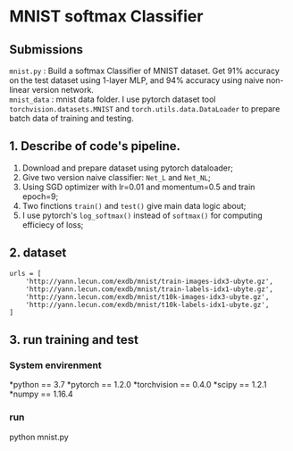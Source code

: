 # **MNIST softmax Classifier** 

## Submissions
`mnist.py` : Build a softmax Classifier of MNIST dataset. Get 91% accuracy on the test dataset using 1-layer MLP, and 94% accuracy using naive non-linear version network.  
`mnist_data` :  mnist data folder. I use pytorch dataset tool `torchvision.datasets.MNIST` and `torch.utils.data.DataLoader` to prepare  batch data of training and testing.

## 1. Describe of code's pipeline.
1. Download and prepare dataset using pytorch dataloader;
2. Give two version naive classifier: `Net_L` and `Net_NL`;
3. Using SGD optimizer with lr=0.01 and momentum=0.5 and train epoch=9;
4. Two finctions `train()` and `test()` give main data logic about;
5. I use pytorch's `log_softmax()` instead of `softmax()` for computing efficiecy of loss;

## 2. dataset
    urls = [
        'http://yann.lecun.com/exdb/mnist/train-images-idx3-ubyte.gz',
        'http://yann.lecun.com/exdb/mnist/train-labels-idx1-ubyte.gz',
        'http://yann.lecun.com/exdb/mnist/t10k-images-idx3-ubyte.gz',
        'http://yann.lecun.com/exdb/mnist/t10k-labels-idx1-ubyte.gz',
    ]
## 3. run training and test
### System envirenment
*python == 3.7
*pytorch == 1.2.0
*torchvision == 0.4.0
*scipy == 1.2.1
*numpy == 1.16.4


### run
python mnist.py
